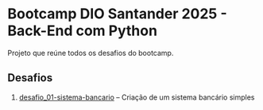 # Bootcamp DIO Santander 2025 - Back-End com Python

Projeto que reúne todos os desafios do bootcamp.

## Desafios

1. [desafio_01-sistema-bancario](./desafio_01-sistema-bancario) – Criação de um sistema bancário simples
